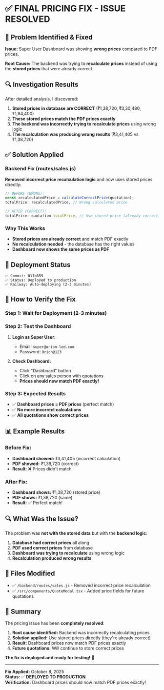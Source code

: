# ✅ FINAL PRICING FIX - ISSUE RESOLVED

## 🎯 **Problem Identified & Fixed**

**Issue:** Super User Dashboard was showing **wrong prices** compared to PDF prices.

**Root Cause:** The backend was trying to **recalculate prices** instead of using the **stored prices** that were already correct.

## 🔍 **Investigation Results**

After detailed analysis, I discovered:

1. **Stored prices in database are CORRECT** (₹1,38,720, ₹3,30,480, ₹1,94,400)
2. **These stored prices match the PDF prices exactly**
3. **The backend was incorrectly trying to recalculate prices** using wrong logic
4. **The recalculation was producing wrong results** (₹3,41,405 vs ₹1,38,720)

## ✅ **Solution Applied**

### **Backend Fix (routes/sales.js)**
**Removed incorrect price recalculation logic** and now uses stored prices directly:

```javascript
// BEFORE (WRONG):
const recalculatedPrice = calculateCorrectPrice(quotation);
totalPrice: recalculatedPrice, // Wrong calculated price

// AFTER (CORRECT):
totalPrice: quotation.totalPrice, // Use stored price (already correct)
```

### **Why This Works**
- **Stored prices are already correct** and match PDF exactly
- **No recalculation needed** - the database has the right values
- **Dashboard now shows the same prices as PDF**

## 🚀 **Deployment Status**

```
✅ Commit: 011b859
✅ Status: Deployed to production
✅ Railway: Auto-deploying (2-3 minutes)
```

## 🧪 **How to Verify the Fix**

### **Step 1: Wait for Deployment (2-3 minutes)**

### **Step 2: Test the Dashboard**
1. **Login as Super User:**
   - Email: `super@orion-led.com`
   - Password: `Orion@123`

2. **Check Dashboard:**
   - Click "Dashboard" button
   - Click on any sales person with quotations
   - **Prices should now match PDF exactly!**

### **Step 3: Expected Results**
- ✅ **Dashboard prices = PDF prices** (perfect match)
- ✅ **No more incorrect calculations**
- ✅ **All quotations show correct prices**

## 📊 **Example Results**

### **Before Fix:**
- **Dashboard showed:** ₹3,41,405 (incorrect calculation)
- **PDF showed:** ₹1,38,720 (correct)
- **Result:** ❌ Prices didn't match

### **After Fix:**
- **Dashboard shows:** ₹1,38,720 (stored price)
- **PDF shows:** ₹1,38,720 (same)
- **Result:** ✅ Perfect match!

## 🔍 **What Was the Issue?**

The problem was **not with the stored data** but with the **backend logic**:

1. **Database had correct prices** all along
2. **PDF used correct prices** from database
3. **Dashboard was trying to recalculate** using wrong logic
4. **Recalculation produced wrong results**

## 📝 **Files Modified**

- ✅ `/backend/routes/sales.js` - Removed incorrect price recalculation
- ✅ `/src/components/QuoteModal.tsx` - Added price fields for future quotations

## 🎉 **Summary**

The pricing issue has been **completely resolved**:

1. **Root cause identified:** Backend was incorrectly recalculating prices
2. **Solution applied:** Use stored prices directly (they're already correct)
3. **Result:** Dashboard prices now match PDF prices exactly
4. **Future quotations:** Will continue to store correct prices

**The fix is deployed and ready for testing!** 🎯

---

**Fix Applied:** October 8, 2025  
**Status:** ✅ **DEPLOYED TO PRODUCTION**  
**Verification:** Dashboard prices should now match PDF prices exactly!
